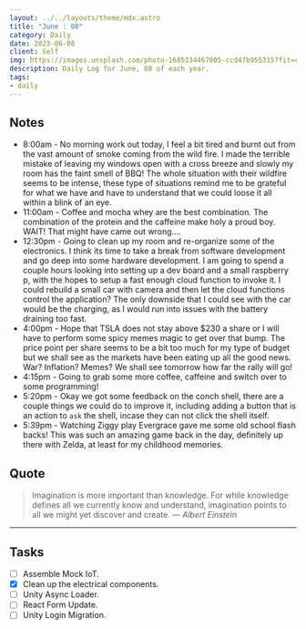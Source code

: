 ```yaml
---
layout: ../../layouts/theme/mdx.astro
title: "June : 08"
category: Daily
date: 2023-06-08
client: Self
img: https://images.unsplash.com/photo-1685334467005-ccd47b955315?fit=crop&q=85&w=1400&h=700
description: Daily Log for June, 08 of each year.
tags:
- daily
---
```


## Notes

- 8:00am - No morning work out today, I feel a bit tired and burnt out from the vast amount of smoke coming from the wild fire. I made the terrible mistake of leaving my windows open with a cross breeze and slowly my room has the faint smell of BBQ! The whole situation with their wildfire seems to be intense, these type of situations remind me to be grateful for what we have and have to understand that we could loose it all within a blink of an eye.
- 11:00am - Coffee and mocha whey are the best combination. The combination of the protein and the caffeine make holy a proud boy. WAIT! That might have came out wrong....  
- 12:30pm - Going to clean up my room and re-organize some of the electronics. I think its time to take a break from software development and go deep into some hardware development. I am going to spend a couple hours looking into setting up a dev board and a small raspberry p, with the hopes to setup a fast enough cloud function to invoke it. I could rebuild a small car with camera and then let the cloud functions control the application? The only downside that I could see with the car would be the charging, as I would run into issues with the battery draining too fast. 
- 4:00pm - Hope that TSLA does not stay above $230 a share or I will have to perform some spicy memes magic to get over that bump. The price point per share seems to be a bit too much for my type of budget but we shall see as the markets have been eating up all the good news. War? Inflation? Memes? We shall see tomorrow how far the rally will go!
- 4:15pm - Going to grab some more coffee, caffeine and switch over to some programming!
- 5:20pm - Okay we got some feedback on the conch shell, there are a couple things we could do to improve it, including adding a button that is an action to `ask` the shell, incase they can not click the shell itself. 
- 5:39pm - Watching Ziggy play Evergrace gave me some old school flash backs! This was such an amazing game back in the day, definitely up there with Zelda, at least for my childhood memories.

## Quote

> Imagination is more important than knowledge. For while knowledge defines all we currently know and understand, imagination points to all we might yet discover and create.
> — <cite>Albert Einstein</cite>

---

## Tasks

- [ ] Assemble Mock IoT.
- [x] Clean up the electrical components.
- [ ] Unity Async Loader.
- [ ] React Form Update.
- [ ] Unity Login Migration.
